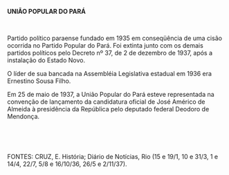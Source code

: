 **UNIÃO POPULAR DO PARÁ**

 

Partido político paraense fundado em 1935 em conseqüência de uma cisão
ocorrida no Partido Popular do Pará. Foi extinta junto com os demais
partidos políticos pelo Decreto nº 37, de 2 de dezembro de 1937, após a
instalação do Estado Novo.

O líder de sua bancada na Assembléia Legislativa estadual em 1936 era
Ernestino Sousa Filho.

Em 25 de maio de 1937, a União Popular do Pará esteve representada na
convenção de lançamento da candidatura oficial de José Américo de
Almeida à presidência da República pelo deputado federal Deodoro de
Mendonça.

 

 

FONTES: CRUZ, E. História; Diário de Notícias, Rio (15 e 19/1, 10 e
31/3, 1 e 14/4, 22/7, 5/8 e 16/10/36, 26/5 e 2/11/37).

 
